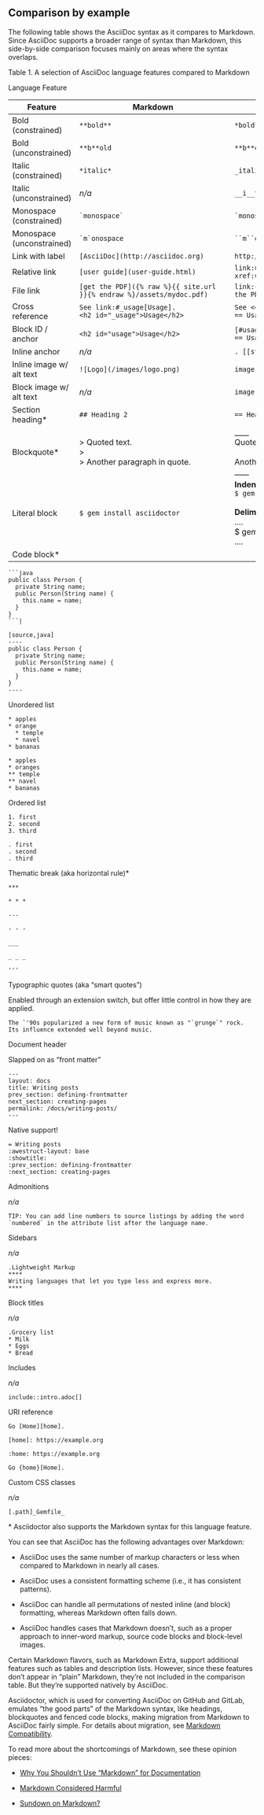 [](#comparison-by-example)Comparison by example
-----------------------------------------------

The following table shows the AsciiDoc syntax as it compares to Markdown. Since AsciiDoc supports a broader range of syntax than Markdown, this side-by-side comparison focuses mainly on areas where the syntax overlaps.

Table 1. A selection of AsciiDoc language features compared to Markdown  

Language Feature

| Feature | <div style="width:300px;">Markdown</div> | <div style="width:300px;">AsciiDoc</div> |
| --- | ---| --- |
| Bold (constrained) | ``**bold**`` | ``*bold*``|
| Bold (unconstrained) | ``**b**old`` | ``**b**old`` |
| Italic (constrained) | ``*italic*`` | ``_italic_`` |
|Italic (unconstrained) | _n/a_ | ``__i__talic``|
|Monospace (constrained) | `` `monospace` `` | `` `monospace` ``|
|Monospace (unconstrained) | `` `m`onospace `` | ``` ``m``onospace ```|
|Link with label | ``[AsciiDoc](http://asciidoc.org)`` | ``http://asciidoc.org[AsciiDoc]``|
| Relative link | ``[user guide](user-guide.html)`` | ``link:user-guide.html[user guide]``<br>``xref:user-guide.adoc[user guide]``|
|File link | ``[get the PDF]({% raw %}{{ site.url }}{% endraw %}/assets/mydoc.pdf)``|``link:{site-url}/assets/mydoc.pdf[get the PDF]``|
|Cross reference |``See link:#_usage[Usage].``<br>``<h2 id="_usage">Usage</h2>``|``See <<_usage>>.``<br>``== Usage``|
|Block ID / anchor | ``<h2 id="usage">Usage</h2>`` | ``[#usage] ``<br>``== Usage``|
|Inline anchor | _n/a_ | ``. [[step-1]]Download the software`` |
|Inline image w/ alt text|``![Logo](/images/logo.png)``|``image:logo.png[Logo]``|
|Block image w/ alt text|_n/a_|``image::logo.png[Logo]``|
|Section heading\*|``## Heading 2``|``== Heading 2``|
|Blockquote\*|> Quoted text.<br>><br>> Another paragraph in quote. | ____ <br>Quoted text.<br><br>Another paragraph in quote.<br>____|
|Literal block | ``$ gem install asciidoctor`` | <strong>Indented (by 1 or more spaces)</strong><br>``$ gem install asciidoctor`` <br><br><strong>Delimited</strong><br>....<br>$ gem install asciidoctor<br>....|
|Code block\*|
    ```java
    public class Person {
      private String name;
      public Person(String name) {
        this.name = name;
      }
    }
    ```|

    [source,java]
    ----
    public class Person {
      private String name;
      public Person(String name) {
        this.name = name;
      }
    }
    ----

Unordered list

    * apples
    * orange
      * temple
      * navel
    * bananas

    * apples
    * oranges
    ** temple
    ** navel
    * bananas

Ordered list

    1. first
    2. second
    3. third

    . first
    . second
    . third

Thematic break (aka horizontal rule)\*

    ***
    
    * * *
    
    ---
    
    - - -
    
    ___
    
    _ _ _

    '''

Typographic quotes (aka “smart quotes”)

Enabled through an extension switch, but offer little control in how they are applied.

    The `'90s popularized a new form of music known as "`grunge`" rock.
    Its influence extended well beyond music.

Document header

Slapped on as “front matter”

    ---
    layout: docs
    title: Writing posts
    prev_section: defining-frontmatter
    next_section: creating-pages
    permalink: /docs/writing-posts/
    ---

Native support!

    = Writing posts
    :awestruct-layout: base
    :showtitle:
    :prev_section: defining-frontmatter
    :next_section: creating-pages

Admonitions

_n/a_

    TIP: You can add line numbers to source listings by adding the word `numbered` in the attribute list after the language name.

Sidebars

_n/a_

    .Lightweight Markup
    ****
    Writing languages that let you type less and express more.
    ****

Block titles

_n/a_

    .Grocery list
    * Milk
    * Eggs
    * Bread

Includes

_n/a_

    include::intro.adoc[]

URI reference

    Go [Home][home].
    
    [home]: https://example.org

    :home: https://example.org
    
    Go {home}[Home].

Custom CSS classes

_n/a_

    [.path]_Gemfile_

\* Asciidoctor also supports the Markdown syntax for this language feature.

You can see that AsciiDoc has the following advantages over Markdown:

*   AsciiDoc uses the same number of markup characters or less when compared to Markdown in nearly all cases.
    
*   AsciiDoc uses a consistent formatting scheme (i.e., it has consistent patterns).
    
*   AsciiDoc can handle all permutations of nested inline (and block) formatting, whereas Markdown often falls down.
    
*   AsciiDoc handles cases that Markdown doesn’t, such as a proper approach to inner-word markup, source code blocks and block-level images.
    

Certain Markdown flavors, such as Markdown Extra, support additional features such as tables and description lists. However, since these features don’t appear in “plain” Markdown, they’re not included in the comparison table. But they’re supported natively by AsciiDoc.

Asciidoctor, which is used for converting AsciiDoc on GitHub and GitLab, emulates “the good parts” of the Markdown syntax, like headings, blockquotes and fenced code blocks, making migration from Markdown to AsciiDoc fairly simple. For details about migration, see [Markdown Compatibility](https://asciidoctor.org/docs/asciidoc-syntax-quick-reference/#markdown-compatibility).

To read more about the shortcomings of Markdown, see these opinion pieces:

*   [Why You Shouldn’t Use “Markdown” for Documentation](http://ericholscher.com/blog/2016/mar/15/dont-use-markdown-for-technical-docs/)
    
*   [Markdown Considered Harmful](https://medium.com/@bbirdiman/markdown-considered-harmful-495ccfe24a52)
    
*   [Sundown on Markdown?](https://www.simple-talk.com/blogs/2014/02/28/sundown-on-markdown/)